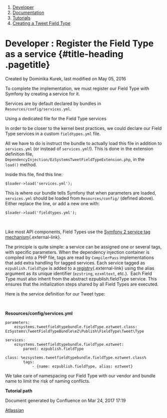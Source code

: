 1.  <span>[Developer](index.html)</span>
2.  <span>[Documentation](Documentation_31429504.html)</span>
3.  <span>[Tutorials](Tutorials_31429522.html)</span>
4.  <span>[Creating a Tweet Field
    Type](Creating-a-Tweet-Field-Type_31429766.html)</span>

<span id="title-text"> Developer : Register the Field Type as a service </span> {#title-heading .pagetitle}
===============================================================================

Created by <span class="author"> Dominika Kurek</span>, last modified on
May 05, 2016

To complete the implementation, we must register our Field Type with
Symfony by creating a service for it.

Services are by default declared by bundles in
`Resources/config/services.yml`.

Using a dedicated file for the Field Type services

<span
class="aui-icon aui-icon-small aui-iconfont-warning confluence-information-macro-icon"></span>
In order to be closer to the kernel best practices, we could declare our
Field Type services in a custom `fieldtypes.yml` file.

All we have to do is instruct the bundle to actually load this file in
addition to `services.yml` (or instead of `services.yml`!). This is done
in the extension definition file,
`         DependencyInjection/EzSystemsTweetFieldTypeExtension.php`, in
the `         load()` method.

Inside this file, find this line:

~~~~ brush:
$loader->load('services.yml');
~~~~

This is where our bundle tells Symfony that when parameters are loaded,
`services.yml` should be loaded from `Resources/config/` (defined
above). Either replace the line, or add a new one with:

~~~~ brush:
$loader->load('fieldtypes.yml');
~~~~

 

Like most API components, Field Types use the [Symfony 2 service tag
mechanism](http://symfony.com/doc/current/components/dependency_injection/tags.html){.external-link}.

The principle is quite simple: a service can be assigned one or several
tags, with specific parameters. When the dependency injection container
is compiled into a PHP file, tags are read by `CompilerPass`
implementations that add extra handling for tagged services. Each
service tagged as `       ezpublish.fieldType` is added to a
[registry](http://martinfowler.com/eaaCatalog/registry.html){.external-link}
using the alias argument as its unique identifier (`ezstring`,
`ezxmltext`, etc.).  Each Field Type must also inherit from the abstract
ezpublish.fieldType service. This ensures that the initialization steps
shared by all Field Types are executed.

Here is the service definition for our Tweet type:

 

**Resources/config/services.yml**

~~~~ brush:
parameters:
    ezsystems.tweetfieldtypebundle.fieldType.eztweet.class: EzSystems\TweetFieldTypeBundle\eZ\Publish\FieldType\Tweet\Type
 
services:
    ezsystems.tweetfieldtypebundle.fieldType.eztweet:
        parent: ezpublish.fieldType
        class: %ezsystems.tweetfieldtypebundle.fieldType.eztweet.class%
        tags:
            - {name: ezpublish.fieldType, alias: eztweet}
~~~~

  
We take care of namespacing our Field Type with our vendor and bundle
name to limit the risk of naming conflicts.

**Tutorial path**

Document generated by Confluence on Mar 24, 2017 17:19

[Atlassian](http://www.atlassian.com/)


